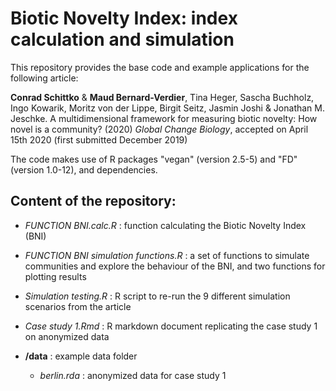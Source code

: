 # Biotic Novelty Index: index calculation and simulation

This repository provides the base code and example applications for the following article: 

  **Conrad Schittko** & **Maud Bernard-Verdier**, Tina Heger, Sascha Buchholz, Ingo  Kowarik, Moritz von der Lippe, Birgit Seitz, Jasmin Joshi  & Jonathan M. Jeschke.  A multidimensional framework for measuring biotic novelty: How novel is a community? (2020) *Global Change Biology*, accepted on April 15th 2020 (first submitted December 2019)

The code makes use of R packages "vegan" (version 2.5-5) and "FD"(version 1.0-12), and dependencies.

## Content of the repository:

- *FUNCTION BNI.calc.R* : function calculating the Biotic Novelty Index (BNI)

- *FUNCTION BNI simulation functions.R* : a set of functions to simulate communities and explore the behaviour of the BNI, and two functions for plotting results 

- *Simulation testing.R* : R script to re-run the 9 different simulation scenarios from the article

- *Case study 1.Rmd* : R markdown document replicating the case study 1 on anonymized data

- **/data** : example data folder
    - *berlin.rda* : anonymized data for case study 1